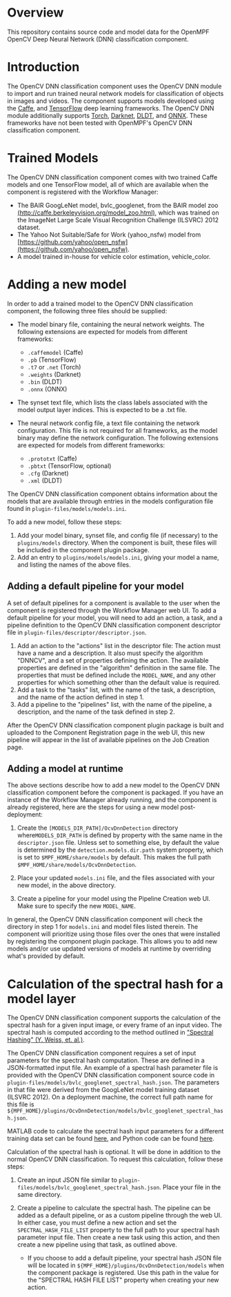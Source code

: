 # Overview

This repository contains source code and model data for the OpenMPF OpenCV Deep Neural Network (DNN) classification component.

# Introduction

The OpenCV DNN classification component uses the OpenCV DNN module to import and run trained neural network models for classification of objects in images and videos. The component supports models developed using the [Caffe](http://caffe.berkeleyvision.org), and [TensorFlow](https://www.tensorflow.org/) deep learning frameworks. The OpenCV DNN module additionally supports [Torch](http://torch.ch/), [Darknet](https://pjreddie.com/darknet/), [DLDT](https://software.intel.com/openvino-toolkit), and [ONNX](https://onnx.ai/). These frameworks have not been tested with OpenMPF's OpenCV DNN classification component.

# Trained Models

The OpenCV DNN classification component comes with two trained Caffe models and one TensorFlow model, all of which are available when the component is registered with the Workflow Manager:

* The BAIR GoogLeNet model, bvlc_googlenet, from the BAIR model zoo [(http://caffe.berkeleyvision.org/model_zoo.html)](http://caffe.berkeleyvision.org/model_zoo.html), which was trained on the ImageNet Large Scale Visual Recognition Challenge (ILSVRC) 2012 dataset.
* The Yahoo Not Suitable/Safe for Work (yahoo_nsfw) model from [https://github.com/yahoo/open_nsfw](https://github.com/yahoo/open_nsfw).
* A model trained in-house for vehicle color estimation, vehicle_color.

# Adding a new model

In order to add a trained model to the OpenCV DNN classification component, the following three files should be supplied:

* The model binary file, containing the neural network weights. The following extensions are expected for models from different frameworks:
  - `.caffemodel` (Caffe)
  - `.pb` (TensorFlow)
  - `.t7` or `.net` (Torch)
  - `.weights` (Darknet)
  - `.bin` (DLDT)
  - `.onnx` (ONNX)

* The synset text file, which lists the class labels associated with the model output layer indices. This is expected to be a .txt file.

* The neural network config file, a text file containing the network configuration. This file is not required for all frameworks, as the model binary may define the network configuration. The following extensions are expected for models from different frameworks:
  - `.prototxt` (Caffe)
  - `.pbtxt` (TensorFlow, optional)
  - `.cfg` (Darknet)
  - `.xml` (DLDT)

The OpenCV DNN classification component obtains information about the models that are available through entries in the models configuration file found in `plugin-files/models/models.ini`.

To add a new model, follow these steps:

1. Add your model binary, synset file, and config file (if necessary) to the `plugins/models` directory. When the component is built, these files will be included in the component plugin package.
2. Add an entry to `plugins/models/models.ini`, giving your model a name, and listing the names of the above files.

## Adding a default pipeline for your model

A set of default pipelines for a component is available to the user when the component is registered through the Workflow Manager web UI. To add a default pipeline for your model, you will need to add an action, a task, and a pipeline definition to the OpenCV DNN classification component descriptor file in `plugin-files/descriptor/descriptor.json`.

1. Add an action to the "actions" list in the descriptor file: The action must have a name and a description. It also must specify the algorithm "DNNCV", and a set of properties defining the action. The available properties are defined in the "algorithm" definition in the same file. The properties that must be defined include the `MODEL_NAME`, and any other properties for which something other than the default value is required.
2. Add a task to the "tasks" list, with the name of the task, a description, and the name of the action defined in step 1.
3. Add a pipeline to the "pipelines" list, with the name of the pipeline, a description, and the name of the task defined in step 2.

After the OpenCV DNN classification component plugin package is built and uploaded to the Component Registration page in the web UI, this new pipeline will appear in the list of available pipelines on the Job Creation page.

## Adding a model at runtime

The above sections describe how to add a new model to the OpenCV DNN classification component before the component is packaged. If you have an instance of the Workflow Manager already running, and the component is already registered, here are the steps for using a new model post-deployment:

1. Create the `[MODELS_DIR_PATH]/OcvDnnDetection` directory where`MODELS_DIR_PATH` is defined by property with the same name in the `descriptor.json` file. Unless set to something else, by default the value is determined by the `detection.models.dir.path` system property, which is set to `$MPF_HOME/share/models` by default. This makes the full path `$MPF_HOME/share/models/OcvDnnDetection`.

2. Place your updated `models.ini` file, and the files associated with your new model, in the above directory.

3. Create a pipeline for your model using the Pipeline Creation web UI. Make sure to specify the new `MODEL_NAME`.

In general, the OpenCV DNN classification component will check the directory in step 1 for `models.ini` and model files listed therein. The component will prioritize using those files over the ones that were installed by registering the component plugin package. This allows you to add new models and/or use updated versions of models at runtime by overriding what's provided by default.


# Calculation of the spectral hash for a model layer

The OpenCV DNN classification component supports the calculation of the spectral hash for a given input image, or every frame of an input video. The spectral hash is computed according to the method outlined in ["Spectral Hashing" (Y. Weiss, et. al.)](http://papers.nips.cc/paper/3383-spectral-hashing.pdf).

The OpenCV DNN classification component requires a set of input parameters for the spectral hash computation. These are defined in a JSON-formatted input file. An example of a spectral hash parameter file is provided with the OpenCV DNN classification component source code in `plugin-files/models/bvlc_googlenet_spectral_hash.json`. The parameters in that file were derived from the GoogLeNet model training dataset (ILSVRC 2012). On a deployment machine, the correct full path name for this file is `${MPF_HOME}/plugins/OcvDnnDetection/models/bvlc_googlenet_spectral_hash.json`.

MATLAB code to calculate the spectral hash input parameters for a different training data set can be found [here](http://www.cs.huji.ac.il/~yweiss/SpectralHashing/), and Python code can be found [here](https://github.com/wanji/sh).


Calculation of the spectral hash is optional. It will be done in addition to the normal OpenCV DNN classification. To request this calculation, follow these steps:

1. Create an input JSON file similar to `plugin-files/models/bvlc_googlenet_spectral_hash.json`. Place your file in the same directory.

2. Create a pipeline to calculate the spectral hash. The pipeline can be added as a default pipeline, or as a custom pipeline through the web UI. In either case, you must define a new action and set the `SPECTRAL_HASH_FILE_LIST` property to the full path to your spectral hash parameter input file. Then create a new task using this action, and then create a new pipeline using that task, as outlined above.

   - If you choose to add a default pipeline, your spectral hash JSON file will be located in `${MPF_HOME}/plugins/OcvDnnDetection/models` when the component package is registered. Use this path in the value for the "SPECTRAL HASH FILE LIST" property when creating your new action.
